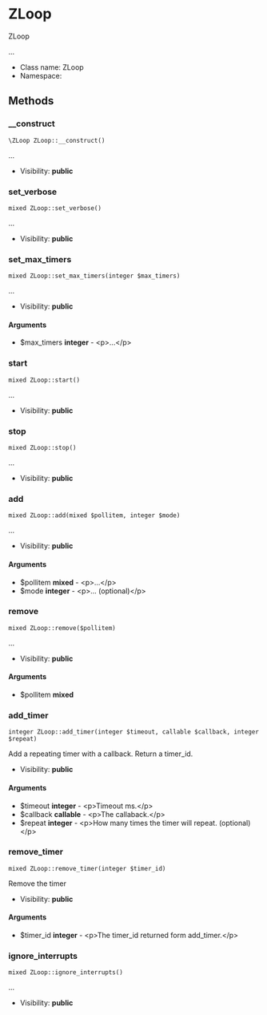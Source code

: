 ZLoop
===============

ZLoop

...


* Class name: ZLoop
* Namespace: 







Methods
-------


### __construct

    \ZLoop ZLoop::__construct()



...

* Visibility: **public**




### set_verbose

    mixed ZLoop::set_verbose()



...

* Visibility: **public**




### set_max_timers

    mixed ZLoop::set_max_timers(integer $max_timers)



...

* Visibility: **public**


#### Arguments
* $max_timers **integer** - &lt;p&gt;...&lt;/p&gt;



### start

    mixed ZLoop::start()



...

* Visibility: **public**




### stop

    mixed ZLoop::stop()



...

* Visibility: **public**




### add

    mixed ZLoop::add(mixed $pollitem, integer $mode)



...

* Visibility: **public**


#### Arguments
* $pollitem **mixed** - &lt;p&gt;...&lt;/p&gt;
* $mode **integer** - &lt;p&gt;... (optional)&lt;/p&gt;



### remove

    mixed ZLoop::remove($pollitem)



...

* Visibility: **public**


#### Arguments
* $pollitem **mixed**



### add_timer

    integer ZLoop::add_timer(integer $timeout, callable $callback, integer $repeat)

Add a repeating timer with a callback. Return a timer_id.



* Visibility: **public**


#### Arguments
* $timeout **integer** - &lt;p&gt;Timeout ms.&lt;/p&gt;
* $callback **callable** - &lt;p&gt;The callaback.&lt;/p&gt;
* $repeat **integer** - &lt;p&gt;How many times the timer will repeat. (optional)&lt;/p&gt;



### remove_timer

    mixed ZLoop::remove_timer(integer $timer_id)

Remove the timer



* Visibility: **public**


#### Arguments
* $timer_id **integer** - &lt;p&gt;The timer_id returned form add_timer.&lt;/p&gt;



### ignore_interrupts

    mixed ZLoop::ignore_interrupts()



...

* Visibility: **public**



